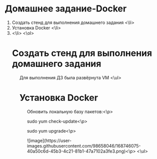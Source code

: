 # Домашнее задание-Docker
<ol>
<li> Создать стенд для выполнения домашнего задания <\li>
<li> Установка Docker <\li>
<li><\li>  
<\ol>
  
# Создать стенд для выполнения домашнего задания  
<ul>
<p>Для выполнения ДЗ была развёрнута VM 
<\ul>

# Установка Docker  
<ul>
<p>Обновить локальную базу пакетов:<\p>
<p>sudo yum check-update<\p>
<p>sudo yum upgrade<\p>
<p>![image](https://user-images.githubusercontent.com/98658046/168746075-40a50c6d-45b3-4c21-81b1-47a7102a3fe3.png)<\p> 
<\ul>  
